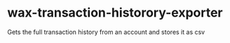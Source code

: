 # wax-transaction-historory-exporter
Gets the full transaction history from an account and stores it as csv
